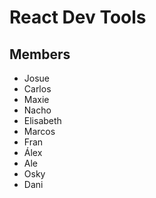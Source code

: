 # React Dev Tools

## Members

- Josue
- Carlos
- Maxie
- Nacho
- Elisabeth
- Marcos
- Fran
- Álex
- Ale
- Osky
- Dani
